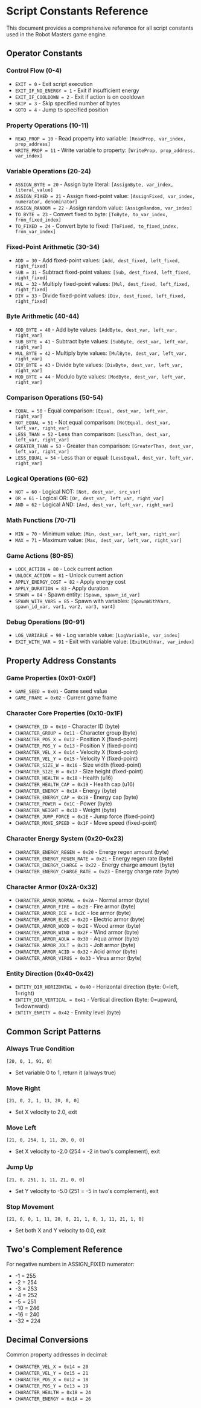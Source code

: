 # Script Constants Reference

This document provides a comprehensive reference for all script constants used in the Robot Masters game engine.

## Operator Constants

### Control Flow (0-4)

- `EXIT = 0` - Exit script execution
- `EXIT_IF_NO_ENERGY = 1` - Exit if insufficient energy
- `EXIT_IF_COOLDOWN = 2` - Exit if action is on cooldown
- `SKIP = 3` - Skip specified number of bytes
- `GOTO = 4` - Jump to specified position

### Property Operations (10-11)

- `READ_PROP = 10` - Read property into variable: `[ReadProp, var_index, prop_address]`
- `WRITE_PROP = 11` - Write variable to property: `[WriteProp, prop_address, var_index]`

### Variable Operations (20-24)

- `ASSIGN_BYTE = 20` - Assign byte literal: `[AssignByte, var_index, literal_value]`
- `ASSIGN_FIXED = 21` - Assign fixed-point value: `[AssignFixed, var_index, numerator, denominator]`
- `ASSIGN_RANDOM = 22` - Assign random value: `[AssignRandom, var_index]`
- `TO_BYTE = 23` - Convert fixed to byte: `[ToByte, to_var_index, from_fixed_index]`
- `TO_FIXED = 24` - Convert byte to fixed: `[ToFixed, to_fixed_index, from_var_index]`

### Fixed-Point Arithmetic (30-34)

- `ADD = 30` - Add fixed-point values: `[Add, dest_fixed, left_fixed, right_fixed]`
- `SUB = 31` - Subtract fixed-point values: `[Sub, dest_fixed, left_fixed, right_fixed]`
- `MUL = 32` - Multiply fixed-point values: `[Mul, dest_fixed, left_fixed, right_fixed]`
- `DIV = 33` - Divide fixed-point values: `[Div, dest_fixed, left_fixed, right_fixed]`

### Byte Arithmetic (40-44)

- `ADD_BYTE = 40` - Add byte values: `[AddByte, dest_var, left_var, right_var]`
- `SUB_BYTE = 41` - Subtract byte values: `[SubByte, dest_var, left_var, right_var]`
- `MUL_BYTE = 42` - Multiply byte values: `[MulByte, dest_var, left_var, right_var]`
- `DIV_BYTE = 43` - Divide byte values: `[DivByte, dest_var, left_var, right_var]`
- `MOD_BYTE = 44` - Modulo byte values: `[ModByte, dest_var, left_var, right_var]`

### Comparison Operations (50-54)

- `EQUAL = 50` - Equal comparison: `[Equal, dest_var, left_var, right_var]`
- `NOT_EQUAL = 51` - Not equal comparison: `[NotEqual, dest_var, left_var, right_var]`
- `LESS_THAN = 52` - Less than comparison: `[LessThan, dest_var, left_var, right_var]`
- `GREATER_THAN = 53` - Greater than comparison: `[GreaterThan, dest_var, left_var, right_var]`
- `LESS_EQUAL = 54` - Less than or equal: `[LessEqual, dest_var, left_var, right_var]`

### Logical Operations (60-62)

- `NOT = 60` - Logical NOT: `[Not, dest_var, src_var]`
- `OR = 61` - Logical OR: `[Or, dest_var, left_var, right_var]`
- `AND = 62` - Logical AND: `[And, dest_var, left_var, right_var]`

### Math Functions (70-71)

- `MIN = 70` - Minimum value: `[Min, dest_var, left_var, right_var]`
- `MAX = 71` - Maximum value: `[Max, dest_var, left_var, right_var]`

### Game Actions (80-85)

- `LOCK_ACTION = 80` - Lock current action
- `UNLOCK_ACTION = 81` - Unlock current action
- `APPLY_ENERGY_COST = 82` - Apply energy cost
- `APPLY_DURATION = 83` - Apply duration
- `SPAWN = 84` - Spawn entity: `[Spawn, spawn_id_var]`
- `SPAWN_WITH_VARS = 85` - Spawn with variables: `[SpawnWithVars, spawn_id_var, var1, var2, var3, var4]`

### Debug Operations (90-91)

- `LOG_VARIABLE = 90` - Log variable value: `[LogVariable, var_index]`
- `EXIT_WITH_VAR = 91` - Exit with variable value: `[ExitWithVar, var_index]`

## Property Address Constants

### Game Properties (0x01-0x0F)

- `GAME_SEED = 0x01` - Game seed value
- `GAME_FRAME = 0x02` - Current game frame

### Character Core Properties (0x10-0x1F)

- `CHARACTER_ID = 0x10` - Character ID (byte)
- `CHARACTER_GROUP = 0x11` - Character group (byte)
- `CHARACTER_POS_X = 0x12` - Position X (fixed-point)
- `CHARACTER_POS_Y = 0x13` - Position Y (fixed-point)
- `CHARACTER_VEL_X = 0x14` - Velocity X (fixed-point)
- `CHARACTER_VEL_Y = 0x15` - Velocity Y (fixed-point)
- `CHARACTER_SIZE_W = 0x16` - Size width (fixed-point)
- `CHARACTER_SIZE_H = 0x17` - Size height (fixed-point)
- `CHARACTER_HEALTH = 0x18` - Health (u16)
- `CHARACTER_HEALTH_CAP = 0x19` - Health cap (u16)
- `CHARACTER_ENERGY = 0x1A` - Energy (byte)
- `CHARACTER_ENERGY_CAP = 0x1B` - Energy cap (byte)
- `CHARACTER_POWER = 0x1C` - Power (byte)
- `CHARACTER_WEIGHT = 0x1D` - Weight (byte)
- `CHARACTER_JUMP_FORCE = 0x1E` - Jump force (fixed-point)
- `CHARACTER_MOVE_SPEED = 0x1F` - Move speed (fixed-point)

### Character Energy System (0x20-0x23)

- `CHARACTER_ENERGY_REGEN = 0x20` - Energy regen amount (byte)
- `CHARACTER_ENERGY_REGEN_RATE = 0x21` - Energy regen rate (byte)
- `CHARACTER_ENERGY_CHARGE = 0x22` - Energy charge amount (byte)
- `CHARACTER_ENERGY_CHARGE_RATE = 0x23` - Energy charge rate (byte)

### Character Armor (0x2A-0x32)

- `CHARACTER_ARMOR_NORMAL = 0x2A` - Normal armor (byte)
- `CHARACTER_ARMOR_FIRE = 0x2B` - Fire armor (byte)
- `CHARACTER_ARMOR_ICE = 0x2C` - Ice armor (byte)
- `CHARACTER_ARMOR_ELEC = 0x2D` - Electric armor (byte)
- `CHARACTER_ARMOR_WOOD = 0x2E` - Wood armor (byte)
- `CHARACTER_ARMOR_WIND = 0x2F` - Wind armor (byte)
- `CHARACTER_ARMOR_AQUA = 0x30` - Aqua armor (byte)
- `CHARACTER_ARMOR_JOLT = 0x31` - Jolt armor (byte)
- `CHARACTER_ARMOR_ACID = 0x32` - Acid armor (byte)
- `CHARACTER_ARMOR_VIRUS = 0x33` - Virus armor (byte)

### Entity Direction (0x40-0x42)

- `ENTITY_DIR_HORIZONTAL = 0x40` - Horizontal direction (byte: 0=left, 1=right)
- `ENTITY_DIR_VERTICAL = 0x41` - Vertical direction (byte: 0=upward, 1=downward)
- `ENTITY_ENMITY = 0x42` - Enmity level (byte)

## Common Script Patterns

### Always True Condition

```
[20, 0, 1, 91, 0]
```

- Set variable 0 to 1, return it (always true)

### Move Right

```
[21, 0, 2, 1, 11, 20, 0, 0]
```

- Set X velocity to 2.0, exit

### Move Left

```
[21, 0, 254, 1, 11, 20, 0, 0]
```

- Set X velocity to -2.0 (254 = -2 in two's complement), exit

### Jump Up

```
[21, 0, 251, 1, 11, 21, 0, 0]
```

- Set Y velocity to -5.0 (251 = -5 in two's complement), exit

### Stop Movement

```
[21, 0, 0, 1, 11, 20, 0, 21, 1, 0, 1, 11, 21, 1, 0]
```

- Set both X and Y velocity to 0.0, exit

## Two's Complement Reference

For negative numbers in ASSIGN_FIXED numerator:

- -1 = 255
- -2 = 254
- -3 = 253
- -4 = 252
- -5 = 251
- -10 = 246
- -16 = 240
- -32 = 224

## Decimal Conversions

Common property addresses in decimal:

- `CHARACTER_VEL_X = 0x14 = 20`
- `CHARACTER_VEL_Y = 0x15 = 21`
- `CHARACTER_POS_X = 0x12 = 18`
- `CHARACTER_POS_Y = 0x13 = 19`
- `CHARACTER_HEALTH = 0x18 = 24`
- `CHARACTER_ENERGY = 0x1A = 26`
